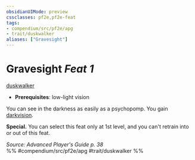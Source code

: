 ```yaml
---
obsidianUIMode: preview
cssclasses: pf2e,pf2e-feat
tags:
- compendium/src/pf2e/apg
- trait/duskwalker
aliases: ["Gravesight"]
---
```

# Gravesight  *Feat 1*  
[duskwalker](rules/traits/duskwalker-apg.md "Duskwalker Ancestry & Heritage Trait")  

- **Prerequisites**: low-light vision

You can see in the darkness as easily as a psychopomp. You gain [darkvision](rules/abilities/darkvision.md).

**Special.** You can select this feat only at 1st level, and you can't retrain into or out of this feat.

*Source: Advanced Player's Guide p. 38*  
%% #compendium/src/pf2e/apg #trait/duskwalker %%